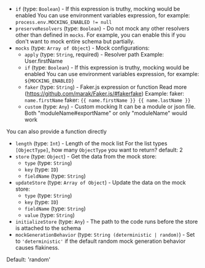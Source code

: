 
* `if` (type: `Boolean`) - If this expression is truthy, mocking would be enabled
You can use environment variables expression, for example: `process.env.MOCKING_ENABLED != null`
* `preserveResolvers` (type: `Boolean`) - Do not mock any other resolvers other than defined in `mocks`.
For example, you can enable this if you don't want to mock entire schema but partially.
* `mocks` (type: `Array of Object`) - Mock configurations: 
  * `apply` (type: `String`, required) - Resolver path
Example: User.firstName
  * `if` (type: `Boolean`) - If this expression is truthy, mocking would be enabled
You can use environment variables expression, for example: `${MOCKING_ENABLED}`
  * `faker` (type: `String`) - Faker.js expression or function
Read more (https://github.com/marak/Faker.js/#fakerfake)
Example:
faker: `name.firstName`
faker: `{{ name.firstName }} {{ name.lastName }}`
  * `custom` (type: `Any`) - Custom mocking
It can be a module or json file.
Both "moduleName#exportName" or only "moduleName" would work

You can also provide a function directly
  * `length` (type: `Int`) - Length of the mock list
For the list types `[ObjectType]`, how many `ObjectType` you want to return?
default: 2
  * `store` (type: `Object`) - Get the data from the mock store: 
    * `type` (type: `String`)
    * `key` (type: `ID`)
    * `fieldName` (type: `String`)
  * `updateStore` (type: `Array of Object`) - Update the data on the mock store: 
    * `type` (type: `String`)
    * `key` (type: `ID`)
    * `fieldName` (type: `String`)
    * `value` (type: `String`)
* `initializeStore` (type: `Any`) - The path to the code runs before the store is attached to the schema
* `mockGenerationBehavior` (type: `String (deterministic | random)`) - Set to `'deterministic'` if the default random mock generation behavior causes flakiness.

Default: 'random'